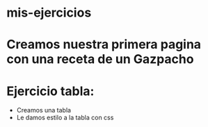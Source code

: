 # mis-ejercicios

# Creamos nuestra primera pagina con una receta de un Gazpacho

# Ejercicio tabla:

- Creamos una tabla
- Le damos estilo a la tabla con css
